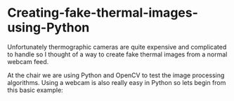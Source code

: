 # Creating-fake-thermal-images-using-Python

Unfortunately thermographic cameras are quite expensive and complicated to handle so I thought of a way to create fake thermal images from a normal webcam feed.

At the chair we are using Python and OpenCV to test the image processing algorithms. Using a webcam is also really easy in Python so lets begin from this basic example:
